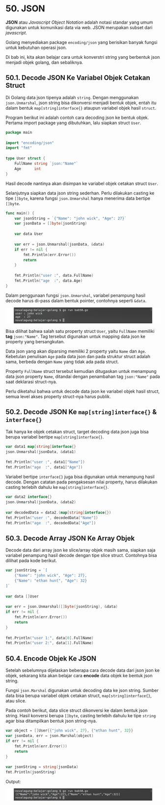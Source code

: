 # 50. JSON

**JSON** atau *Javascript Object Notation* adalah notasi standar yang umum digunakan untuk komunikasi data via web. JSON merupakan subset dari *javascript*.

Golang menyediakan package `encoding/json` yang berisikan banyak fungsi untuk kebutuhan operasi json.

Di bab ini, kita akan belajar cara untuk konverstri string yang berbentuk json menjadi objek golang, dan sebaliknya.

## 50.1. Decode JSON Ke Variabel Objek Cetakan Struct

Di Golang data json tipenya adalah `string`. Dengan menggunakan `json.Unmarshal`, json string bisa dikonversi menjadi bentuk objek, entah itu dalam bentuk `map[string]interface{}` ataupun variabel objek hasil `struct`.

Program berikut ini adalah contoh cara decoding json ke bentuk objek. Pertama import package yang dibutuhkan, lalu siapkan struct `User`.

```go
package main

import "encoding/json"
import "fmt"

type User struct {
    FullName string `json:"Name"`
    Age      int
}
```

Hasil decode nantinya akan disimpan ke variabel objek cetakan struct `User`.

Selanjutnya siapkan data json string sederhan. Perlu dilakukan casting ke tipe `[]byte`, karena fungsi `json.Unmarshal` hanya menerima data bertipe `[]byte`.

```go
func main() {
    var jsonString = `{"Name": "john wick", "Age": 27}`
    var jsonData = []byte(jsonString)

    var data User

    var err = json.Unmarshal(jsonData, &data)
    if err != nil {
        fmt.Println(err.Error())
        return
    }

    fmt.Println("user :", data.FullName)
    fmt.Println("age  :", data.Age)
}
```

Dalam penggunaan fungsi `json.Unmarshal`, variabel penampung hasil decode harus di-pass dalam bentuk pointer, contohnya seperti `&data`.

![Decode data json ke variabel objek](images/50_1_decode.png)

Bisa dilihat bahwa salah satu property struct `User`, yaitu `FullName` memiliki **tag** `json:"Name"`. Tag tersebut digunakan untuk mapping data json ke property yang bersangkutan.

Data json yang akan diparsing memiliki 2 property yaitu `Name` dan `Age`. Kebetulan penulisan `Age` pada data json dan pada struktur struct adalah sama, berbeda dengan `Name` yang tidak ada pada struct.

Property `FullName` struct tersebut kemudian ditugaskan untuk menampung data json property `Name`, ditandai dengan penambahan tag `json:"Name"` pada saat deklarasi struct-nya.

Perlu diketahui bahwa untuk decode data json ke variabel objek hasil struct, semua level akses property struct-nya harus publik.

## 50.2. Decode JSON Ke `map[string]interface{}` & `interface{}`

Tak hanya ke objek cetakan struct, target decoding data json juga bisa berupa variabel bertipe `map[string]interface{}`.

```go
var data1 map[string]interface{}
json.Unmarshal(jsonData, &data1)

fmt.Println("user :", data1["Name"])
fmt.Println("age  :", data1["Age"])
```

Variabel bertipe `interface{}` juga bisa digunakan untuk menampung hasil decode. Dengan catatan pada pengaksesan nilai property, harus dilakukan casting terlebih dahulu ke `map[string]interface{}`.

```go
var data2 interface{}
json.Unmarshal(jsonData, &data2)

var decodedData = data2.(map[string]interface{})
fmt.Println("user :", decodedData["Name"])
fmt.Println("age  :", decodedData["Age"])
```

## 50.3. Decode Array JSON Ke Array Objek

Decode data dari array json ke slice/array objek masih sama, siapkan saja variabel penampung hasil decode dengan tipe slice struct. Contohnya bisa dilihat pada kode berikut.

```go
var jsonString = `[
    {"Name": "john wick", "Age": 27},
    {"Name": "ethan hunt", "Age": 32}
]`

var data []User

var err = json.Unmarshal([]byte(jsonString), &data)
if err != nil {
    fmt.Println(err.Error())
    return
}

fmt.Println("user 1:", data[0].FullName)
fmt.Println("user 2:", data[1].FullName)
```

## 50.4. Encode Objek Ke JSON

Setelah sebelumnya dijelaskan beberapa cara decode data dari json json ke objek, sekarang kita akan belajar cara **encode** data objek ke bentuk json string.

Fungsi `json.Marshal` digunakan untuk decoding data ke json string. Sumber data bisa berupa variabel objek cetakan struct, `map[string]interface{}`, atau slice.

Pada contoh berikut, data slice struct dikonversi ke dalam bentuk json string. Hasil konversi berupa `[]byte`, casting terlebih dahulu ke tipe `string` agar bisa ditampilkan bentuk json string-nya.

```go
var object = []User{{"john wick", 27}, {"ethan hunt", 32}}
var jsonData, err = json.Marshal(object)
if err != nil {
    fmt.Println(err.Error())
    return
}

var jsonString = string(jsonData)
fmt.Println(jsonString)
```

Output:

![Encode data ke JSON](images/50_2_encode.png)
